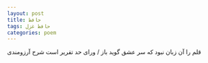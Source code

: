 ```yaml
---
layout: post
title: حافظ
tags: حافظ غزل
categories: poem
---
```


قلم را آن زبان نبود که سر عشق گوید باز / ورای حد تقریر است شرح آرزومندی
